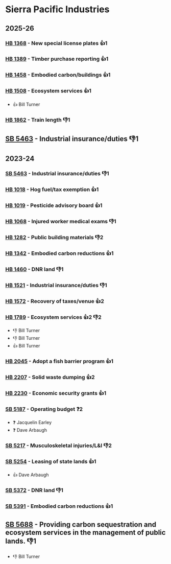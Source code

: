 # Sierra Pacific Industries
## 2025-26

### [HB 1368](/bill/2025-26/hb/1368/) - New special license plates 👍1  

### [HB 1389](/bill/2025-26/hb/1389/) - Timber purchase reporting 👍1  

### [HB 1458](/bill/2025-26/hb/1458/) - Embodied carbon/buildings 👍1  

### [HB 1508](/bill/2025-26/hb/1508/) - Ecosystem services 👍1  
* 👍 Bill Turner

### [HB 1862](/bill/2025-26/hb/1862/) - Train length  👎1 

## [SB 5463](/bill/2025-26/sb/5463/) - Industrial insurance/duties  👎1 

## 2023-24

### [SB 5463](/bill/2023-24/sb/5463/) - Industrial insurance/duties  👎1 

### [HB 1018](/bill/2023-24/hb/1018/) - Hog fuel/tax exemption 👍1  

### [HB 1019](/bill/2023-24/hb/1019/) - Pesticide advisory board 👍1  

### [HB 1068](/bill/2023-24/hb/1068/) - Injured worker medical exams  👎1 

### [HB 1282](/bill/2023-24/hb/1282/) - Public building materials  👎2 

### [HB 1342](/bill/2023-24/hb/1342/) - Embodied carbon reductions 👍1  

### [HB 1460](/bill/2023-24/hb/1460/) - DNR land  👎1 

### [HB 1521](/bill/2023-24/hb/1521/) - Industrial insurance/duties  👎1 

### [HB 1572](/bill/2023-24/hb/1572/) - Recovery of taxes/venue 👍2  

### [HB 1789](/bill/2023-24/hb/1789/) - Ecosystem services 👍2 👎2 
* 👎 Bill Turner
* 👎 Bill Turner
* 👍 Bill Turner

### [HB 2045](/bill/2023-24/hb/2045/) - Adopt a fish barrier program 👍1  

### [HB 2207](/bill/2023-24/hb/2207/) - Solid waste dumping 👍2  

### [HB 2230](/bill/2023-24/hb/2230/) - Economic security grants 👍1  

### [SB 5187](/bill/2023-24/sb/5187/) - Operating budget   ❓2
* ❓ Jacquelin Earley
* ❓ Dave Arbaugh

### [SB 5217](/bill/2023-24/sb/5217/) - Musculoskeletal injuries/L&I  👎2 

### [SB 5254](/bill/2023-24/sb/5254/) - Leasing of state lands 👍1  
* 👍 Dave Arbaugh

### [SB 5372](/bill/2023-24/sb/5372/) - DNR land  👎1 

### [SB 5391](/bill/2023-24/sb/5391/) - Embodied carbon reductions 👍1  

## [SB 5688](/bill/2023-24/sb/5688/) - Providing carbon sequestration and ecosystem services in the management of public lands.  👎1 
* 👎 Bill Turner
